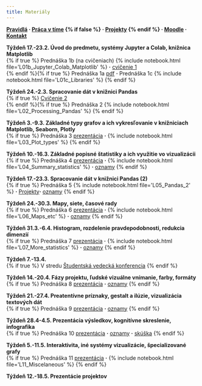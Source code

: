 ```yaml
---
title: Materiály
---
```


**[Pravidlá](./Rules.md) · [Práca v tíme](./Groups.md) {% if false %} · [Projekty](./Projects.md) {% endif %} · [Moodle](https://moodle.uniba.sk/course/view.php?id=3421) · [Kontakt](./Contact.md)**

**Týždeň 17.-23.2. Úvod do predmetu, systémy Jupyter a Colab, knižnica Matplotlib**<br>{% if true %}
Prednáška 1b (na cvičeniach) {% include notebook.html file='L01b_Jupyter_Colab_Matplotlib' %} **·**
[cvičenie 1](./Tutorial1.md)<br> {% endif %}{% if true %}
Prednáška 1a [pdf](./pdf/L01a_visualization_history.pdf) **·** 
Prednáška 1c {% include notebook.html file='L01c_Libraries' %}
{% endif %}

**Týždeň 24.-2.3. Spracovanie dát v knižnici Pandas**<br>{% if true %}
[Cvičenie 2](./Tutorial2.md)<br>{% endif %}{% if true %}
Prednáška 2 {% include notebook.html file='L02_Processing_Pandas' %}
{% endif %}

**Týždeň 3.-9.3. Základné typy grafov a ich vykresľovanie v knižniciach Matplotlib, Seaborn, Plotly**<br>{% if true %}
Prednáška 3 [prezentácia](./pdf/L03a_Plot_types.pdf)  **·**  {% include notebook.html file='L03_Plot_types' %}
{% endif %}

**Týždeň 10.-16.3. Základné popisné štatistiky a ich využitie vo vizualizácii**<br>{% if true %}
Prednáška 4 [prezentácia](./pdf/L04a_Summary_statistics.pdf)  **·**  {% include notebook.html file='L04_Summary_statistics' %} **·**  [oznamy](./L04-notes.md)
{% endif %}

**Týždeň 17.-23.3. Spracovanie dát v knižnici Pandas (2)**<br>{% if true %}
Prednáška 5  {% include notebook.html file='L05_Pandas_2' %} **·** [Projekty](./Projects.md)**·**  [oznamy](./L05-notes.md)
{% endif %}

**Týždeň 24.-30.3. Mapy, siete, časové rady**<br>{% if true %}
Prednáška 6 [prezentácia](./pdf/L06a_Maps_etc.pdf)  **·** {% include notebook.html file='L06_Maps_etc' %} **·**  [oznamy](./L06-notes.md)
{% endif %}

**Týždeň 31.3.-6.4. Histogram, rozdelenie pravdepodobnosti, redukcia dimenzií**<br>{% if true %}
Prednáška 7 [prezentácia](./pdf/L07a_More_statistics.pdf) **·** {% include notebook.html file='L07_More_statistics' %} **·** [oznamy](./L07-notes.md)
{% endif %}

**Týždeň 7.-13.4.**<br>{% if true %}
V stredu [Študentská vedecká konferencia](https://zona.fmph.uniba.sk/studentska-vedecka-konferencia/)
{% endif %}

**Týždeň 14.-20.4. Fázy projektu, ľudské vizuálne vnímanie, farby, formáty**<br>{% if true %}
Prednáška 8 [prezentácia](./pdf/L08_Perception_colors.pdf) **·** [oznamy](./L08-notes.md)
{% endif %}

**Týždeň 21.-27.4. Preatentívne príznaky, gestalt a ilúzie, vizualizácia textových dát**<br>{% if true %}
Prednáška 9 [prezentácia](./pdf/L09_Preattentive_and_Gestalt.pdf) **·** [oznamy](./L09-notes.md)
{% endif %}

**Týždeň 28.4-4.5. Prezentácia výsledkov, kognitívne skreslenie, infografika**<br>{% if true %}
Prednáška 10 [prezentácia](./pdf/L10_Presentation.pdf) **·** [oznamy](./L10-notes.md) **·** [skúška](./Exam.md)
{% endif %}

**Týždeň 5.-11.5. Interaktivita, iné systémy vizualizácie, špecializované grafy**<br>{% if true %}
Prednáška 11 [prezentácia](./pdf/L11a_Miscelaneous.pdf) **·** {% include notebook.html file='L11_Miscelaneous' %}
{% endif %}

**Týždeň 12.-18.5. Prezentácie projektov**
